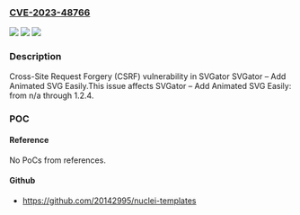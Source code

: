 ### [CVE-2023-48766](https://cve.mitre.org/cgi-bin/cvename.cgi?name=CVE-2023-48766)
![](https://img.shields.io/static/v1?label=Product&message=SVGator%20%E2%80%93%20Add%20Animated%20SVG%20Easily&color=blue)
![](https://img.shields.io/static/v1?label=Version&message=n%2Fa%3C%3D%201.2.4%20&color=brighgreen)
![](https://img.shields.io/static/v1?label=Vulnerability&message=CWE-352%20Cross-Site%20Request%20Forgery%20(CSRF)&color=brighgreen)

### Description

Cross-Site Request Forgery (CSRF) vulnerability in SVGator SVGator – Add Animated SVG Easily.This issue affects SVGator – Add Animated SVG Easily: from n/a through 1.2.4.

### POC

#### Reference
No PoCs from references.

#### Github
- https://github.com/20142995/nuclei-templates

